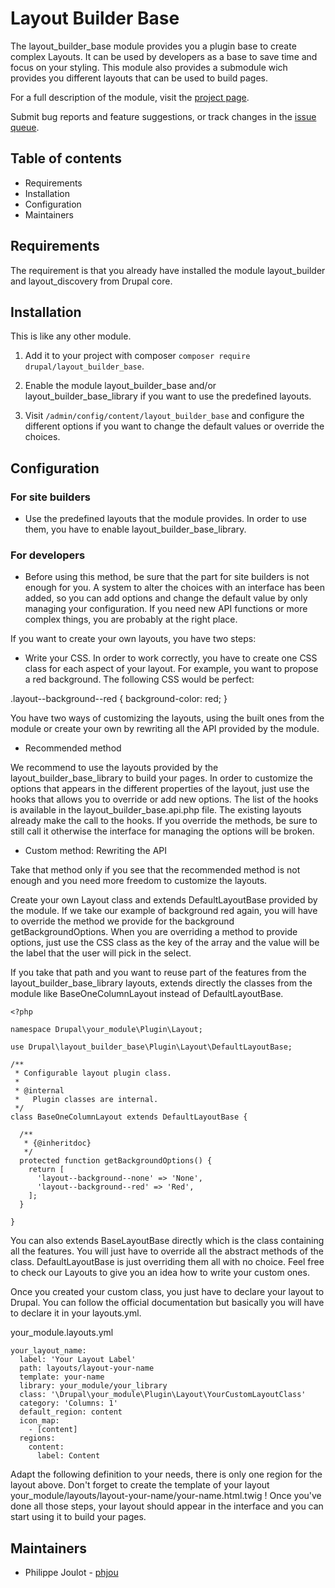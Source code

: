 # Layout Builder Base

The layout_builder_base module provides you a plugin base to create complex
Layouts. It can be used by developers as a base to save time and focus on your
styling. This module also provides a submodule wich provides you different
layouts that can be used to build pages.

For a full description of the module, visit the
[project page](https://www.drupal.org/project/layout_builder_base).

Submit bug reports and feature suggestions, or track changes in the
[issue queue](https://www.drupal.org/project/issues/layout_builder_base).


## Table of contents

- Requirements
- Installation
- Configuration
- Maintainers


## Requirements

The requirement is that you already have installed the module layout_builder
and layout_discovery from Drupal core.


## Installation

This is like any other module.

1. Add it to your project with composer
   `composer require drupal/layout_builder_base`.

1. Enable the module layout_builder_base and/or layout_builder_base_library if
   you want to use the predefined layouts.

1. Visit `/admin/config/content/layout_builder_base` and configure the different
   options if you want to change the default values or override the choices.


## Configuration

### For site builders

   - Use the predefined layouts that the module provides. In order to use them,
     you have to enable layout_builder_base_library.

### For developers

   - Before using this method, be sure that the part for site builders is not enough
     for you. A system to alter the choices with an interface has been added, so you
     can add options and change the default value by only managing your
     configuration. If you need new API functions or more complex things, you are
     probably at the right place.

If you want to create your own layouts, you have two steps:

- Write your CSS. In order to work correctly, you have to create one CSS class
  for each aspect of your layout. For example, you want to propose a red
  background. The following CSS would be perfect:

.layout--background--red {
  background-color: red;
}

You have two ways of customizing the layouts, using the built ones from the
module or create your own by rewriting all the API provided by the module.

- Recommended method

We recommend to use the layouts provided by the layout_builder_base_library
to build your pages. In order to customize the options that appears in the
different properties of the layout, just use the hooks that allows you to
override or add new options. The list of the hooks is available in the
layout_builder_base.api.php file. The existing layouts already make the call
to the hooks. If you override the methods, be sure to still call it otherwise
the interface for managing the options will be broken.

- Custom method: Rewriting the API

Take that method only if you see that the recommended method is not enough and
you need more freedom to customize the layouts.

Create your own Layout class and extends DefaultLayoutBase provided by the
module. If we take our example of background red again, you will have to
override the method we provide for the background getBackgroundOptions. When
you are overriding a method to provide options, just use the CSS class as the
key of the array and the value will be the label that the user will pick in the
select.

If you take that path and you want to reuse part of the features from the
layout_builder_base_library layouts, extends directly the classes from the
module like BaseOneColumnLayout instead of DefaultLayoutBase.

```
<?php

namespace Drupal\your_module\Plugin\Layout;

use Drupal\layout_builder_base\Plugin\Layout\DefaultLayoutBase;

/**
 * Configurable layout plugin class.
 *
 * @internal
 *   Plugin classes are internal.
 */
class BaseOneColumnLayout extends DefaultLayoutBase {

  /**
   * {@inheritdoc}
   */
  protected function getBackgroundOptions() {
    return [
      'layout--background--none' => 'None',
      'layout--background--red' => 'Red',
    ];
  }

}
```

You can also extends BaseLayoutBase directly which is the class containing all
the features. You will just have to override all the abstract methods of the
class. DefaultLayoutBase is just overriding them all with no choice.
Feel free to check our Layouts to give you an idea how to write your custom
ones.

Once you created your custom class, you just have to declare your layout to
Drupal. You can follow the official documentation but basically you will have
to declare it in your layouts.yml.

your_module.layouts.yml

```
your_layout_name:
  label: 'Your Layout Label'
  path: layouts/layout-your-name
  template: your-name
  library: your_module/your_library
  class: '\Drupal\your_module\Plugin\Layout\YourCustomLayoutClass'
  category: 'Columns: 1'
  default_region: content
  icon_map:
    - [content]
  regions:
    content:
      label: Content
```

Adapt the following definition to your needs, there is only one region for the
layout above. Don't forget to create the template of your layout
your_module/layouts/layout-your-name/your-name.html.twig !
Once you've done all those steps, your layout should appear in the interface
and you can start using it to build your pages.


## Maintainers

- Philippe Joulot - [phjou](https://www.drupal.org/u/phjou)

